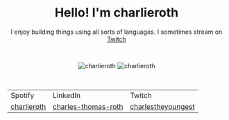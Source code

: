 <h1 align="center">Hello! I'm charlieroth</h1>

<p align="center">I enjoy building things using all sorts of languages. I sometimes stream on <a href="https://twitch.tv/charlestheyoungest" alt="charlestheyoungest">Twitch</a></p>

<p>&nbsp;</p>

<div align="center">
  <img src="https://github-readme-stats.vercel.app/api/top-langs?username=charlieroth&show_icons=true&locale=en&layout=compact&theme=gotham&card_width=300" alt="charlieroth"/>
  <img src="https://github-readme-stats.vercel.app/api?username=charlieroth&show_icons=true&locale=en&theme=gotham&hide=stars&hide_rank=true" alt="charlieroth"/>
</div>

<p>&nbsp;</p>

<table>
  <tr>
    <td>Spotify</td>
    <td>LinkedIn</td> 
    <td>Twitch</td> 
  </tr>
  <tr>
    <td><a href="https://open.spotify.com/user/charlieroth_">charlieroth</a></td> 
    <td><a href="https://www.linkedin.com/in/charles-thomas-roth/">charles-thomas-roth</a></td>
    <td><a href="https://twitch.tv/charlestheyoungest">charlestheyoungest</a></td>
  </tr>
</table>
